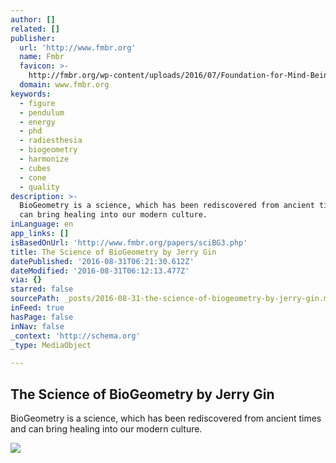 ```yaml
---
author: []
related: []
publisher:
  url: 'http://www.fmbr.org'
  name: Fmbr
  favicon: >-
    http://fmbr.org/wp-content/uploads/2016/07/Foundation-for-Mind-Being-Research.png
  domain: www.fmbr.org
keywords:
  - figure
  - pendulum
  - energy
  - phd
  - radiesthesia
  - biogeometry
  - harmonize
  - cubes
  - cone
  - quality
description: >-
  BioGeometry is a science, which has been rediscovered from ancient times and
  can bring healing into our modern culture.
inLanguage: en
app_links: []
isBasedOnUrl: 'http://www.fmbr.org/papers/sciBG3.php'
title: The Science of BioGeometry by Jerry Gin
datePublished: '2016-08-31T06:21:30.612Z'
dateModified: '2016-08-31T06:12:13.477Z'
via: {}
starred: false
sourcePath: _posts/2016-08-31-the-science-of-biogeometry-by-jerry-gin.md
inFeed: true
hasPage: false
inNav: false
_context: 'http://schema.org'
_type: MediaObject

---
```

<article style=""><h1>The Science of BioGeometry by Jerry Gin</h1><p>BioGeometry is a science, which has been rediscovered from ancient times and can bring healing into our modern culture.</p><img src="http://www.fmbr.org/papers/sciBG3/sciBG3.png" /></article>